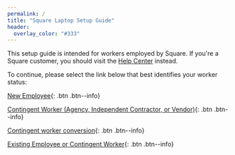 ```yaml
---
permalink: /
title: "Square Laptop Setup Guide"
header:
  overlay_color: "#333"
---
```


This setup guide is intended for workers employed by Square. If you're a Square customer, you should visit the [Help Center](https://squareup.com/help/) instead.

To continue, please select the link below that best identifies your worker status:

[New Employee](/fte){: .btn .btn--info}

[Contingent Worker (Agency, Independent Contractor, or Vendor)](/contingent){: .btn .btn--info}

[Contingent worker conversion](/conversion){: .btn .btn--info}

[Existing Employee or Contingent Worker](/os){: .btn .btn--info}
